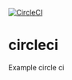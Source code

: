 [![CircleCI](https://circleci.com/gh/birman/circleci.svg?style=svg)](https://circleci.com/gh/birman/circleci)

# circleci
Example circle ci
